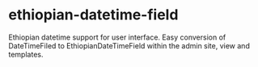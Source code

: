 <h1>ethiopian-datetime-field</h1>
Ethiopian datetime support for user interface. Easy conversion of DateTimeFiled to EthiopianDateTimeField within the admin site, view and templates.
